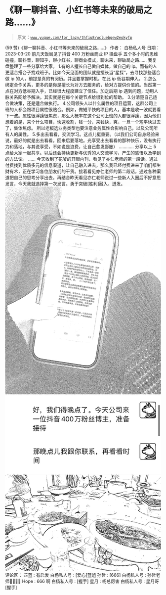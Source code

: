 # 《聊一聊抖音、小红书等未来的破局之路……》

> 原文：[`www.yuque.com/for_lazy/thfiu8/wcluebgew2eokyfp`](https://www.yuque.com/for_lazy/thfiu8/wcluebgew2eokyfp)

<ne-h2 id="cafa9371" data-lake-id="cafa9371"><ne-heading-ext><ne-heading-anchor></ne-heading-anchor><ne-heading-fold></ne-heading-fold></ne-heading-ext><ne-heading-content><ne-text id="u592e75f5">(59 赞)《聊一聊抖音、小红书等未来的破局之路……》</ne-text></ne-heading-content></ne-h2> <ne-p id="u3ae165b7" data-lake-id="u3ae165b7"><ne-text id="u4f305f8b">作者： 白杨私人号</ne-text></ne-p> <ne-p id="ub7979113" data-lake-id="ub7979113"><ne-text id="u8a5a9b76">日期：2023-03-20</ne-text></ne-p> <ne-p id="uad4371b2" data-lake-id="uad4371b2"><ne-text id="u0334cc41">前几天饭局见了抖音 400 万粉丝商业 IP 操盘手</ne-text> <ne-text id="uec0ade4d">五个多小时的思维碰撞，聊抖音，聊知乎，聊小红书，聊商业模式，聊未来，聊破局之路……</ne-text></ne-p> <ne-p id="u0819f4cf" data-lake-id="u0819f4cf"><ne-text id="u144c7470">我复盘整理了一些分享给大家。</ne-text></ne-p> <ne-p id="ua1064c97" data-lake-id="ua1064c97"><ne-text id="u23a6bdd4">1.有的人擅长自己做自媒体，做自己的 ip。而有的人更适合搭台子找戏班子。比如今天见面的团队就是擅长当“星探”，去寻找那些适合做 ip 的人，前提是真的有阅历。并且要掌握时机，在此 ip 低谷期伸入。</ne-text></ne-p> <ne-p id="u161c7f88" data-lake-id="u161c7f88"><ne-text id="uf6d30920">2.怎么绑定合作关系，更多的是你是擅长为对方去服务的，给对方提供价值的。当然第一点在对方低谷期入手，已经很大程度建立了信任。加之后期 ip 遇到问题，动用人脉关系网给予解决。其实就是在每个关键节点给很到位的帮助。</ne-text></ne-p> <ne-p id="u2e85ab42" data-lake-id="u2e85ab42"><ne-text id="uefc83201">3.分清楚自己适合做决策，还是适合做执行。</ne-text></ne-p> <ne-p id="u14b8ed1c" data-lake-id="u14b8ed1c"><ne-text id="u1ee317db">4.公司领头人以什么属性的项目运营，这群公司上班的人都会跟项目属性很贴合。例如，做短平快的项目的人，基本是收一波就要看下一波。属性很浮躁很焦虑，那么大概率在这个公司上班的人都很浮躁，因为他们想着的是，来个什么项目，快速收割，钱一分，来钱快，爽。一旦一个短平快过去了，集体焦虑。</ne-text> <ne-text id="u424134eb">所以老板选业务类型也要注意业务属性会影响自己，以及公司所有人的属性。</ne-text></ne-p> <ne-p id="ue6e412aa" data-lake-id="ue6e412aa"><ne-text id="u40ab4f4d">5.多出去看看，交流学习。这点儿挺重要。（以我们公司自身经验来说，最好的就是出去看看，回来后要落地。光享受出去看看的那种快乐，没有执行力和落地，与其说享受，不如说是浪费，让自己愈发膨胀）</ne-text></ne-p> <ne-p id="u0df34045" data-lake-id="u0df34045"><ne-text id="u7d906310">…………</ne-text> <ne-text id="u69eb118a">分享以上 5 点给大家一起共享。以后还会持续更新与优秀的人交流学习，产生的感悟以及学到的方法论。</ne-text></ne-p> <ne-p id="ude3767c0" data-lake-id="ude3767c0"><ne-text id="u3aea8a01">……</ne-text> <ne-text id="ubb91d077">今天收到了花爷的开眼内刊，看见了亦仁老师的第一段话。通过付费找到优质多元的信息渠道，让自己融入进去，那么我已经付费进来了咱们都生财有术，正在学习各位朋友们的干货。接着看见亦仁老师的第二段话，通过各种渠道把自己的思考分享出去。再结合昨天看见亦仁老师说过一些新人入圈后不好意思发言，今天我就选择第一次发言。勇于突破[胜利]融入、迸发。</ne-text><ne-card data-card-name="image" data-card-type="inline" id="p7ZZB" data-event-boundary="card">![](img/c6e2beb43a3780d960cc4b08dc2093eb.png)  <ne-p id="u7aa824eb" data-lake-id="u7aa824eb"><ne-card data-card-name="image" data-card-type="inline" id="NEDsV" data-event-boundary="card">![](img/98d82476baeebcc4c8c86cca5e5f2373.png)  <ne-p id="u37b9ee39" data-lake-id="u37b9ee39"><ne-card data-card-name="image" data-card-type="inline" id="NyKHv" data-event-boundary="card">![](img/d33f1ab9f0a2332b741fb5c36e0cfc0c.png)  <ne-hole id="u737cdaba" data-lake-id="u737cdaba"><ne-card data-card-name="hr" data-card-type="block" id="fFJeD" data-event-boundary="card"><ne-p id="u77fd4712" data-lake-id="u77fd4712"><ne-text id="ub440c554">评论区：</ne-text></ne-p> <ne-p id="u364f73ab" data-lake-id="u364f73ab"><ne-text id="u98fc4799">芷蓝 : 有启发</ne-text> <ne-text id="ufc9b0ae9">白杨私人号 : [爱心]蓝姐</ne-text> <ne-text id="uae6520e3">孙哲 : [666]</ne-text> <ne-text id="ua56e584a">白杨私人号 : 孙哲老师🫱🏻‍🫲🏼</ne-text> <ne-text id="u03d452f9">Hope : 666 啊</ne-text> <ne-text id="u4aca5373">白杨私人号 : [握手]</ne-text> <ne-text id="u1177ae5a">星月 : 杨总厉害</ne-text> <ne-text id="u18498782">白杨私人号 : 星月哥[握手]</ne-text></ne-p></ne-card></ne-hole></ne-card></ne-p></ne-card></ne-p></ne-card></ne-p>
